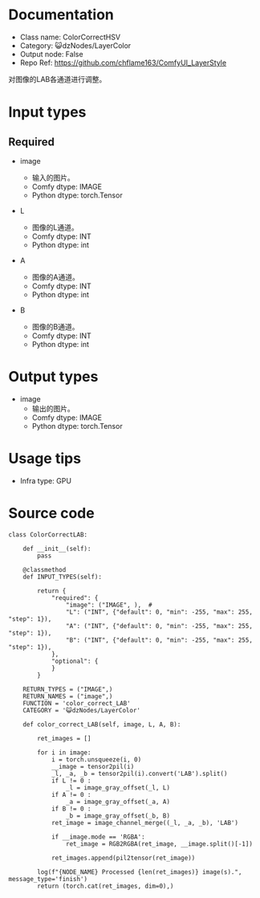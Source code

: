# Documentation
- Class name: ColorCorrectHSV
- Category: 😺dzNodes/LayerColor
- Output node: False
- Repo Ref: https://github.com/chflame163/ComfyUI_LayerStyle

对图像的LAB各通道进行调整。

# Input types
## Required

- image
    - 输入的图片。
    - Comfy dtype: IMAGE
    - Python dtype: torch.Tensor

- L
    - 图像的L通道。
    - Comfy dtype: INT
    - Python dtype: int

- A
    - 图像的A通道。
    - Comfy dtype: INT
    - Python dtype: int

- B
    - 图像的B通道。
    - Comfy dtype: INT
    - Python dtype: int
    
# Output types

- image
    - 输出的图片。
    - Comfy dtype: IMAGE
    - Python dtype: torch.Tensor

# Usage tips
- Infra type: GPU

# Source code
```
class ColorCorrectLAB:

    def __init__(self):
        pass

    @classmethod
    def INPUT_TYPES(self):

        return {
            "required": {
                "image": ("IMAGE", ),  #
                "L": ("INT", {"default": 0, "min": -255, "max": 255, "step": 1}),
                "A": ("INT", {"default": 0, "min": -255, "max": 255, "step": 1}),
                "B": ("INT", {"default": 0, "min": -255, "max": 255, "step": 1}),
            },
            "optional": {
            }
        }

    RETURN_TYPES = ("IMAGE",)
    RETURN_NAMES = ("image",)
    FUNCTION = 'color_correct_LAB'
    CATEGORY = '😺dzNodes/LayerColor'

    def color_correct_LAB(self, image, L, A, B):

        ret_images = []

        for i in image:
            i = torch.unsqueeze(i, 0)
            __image = tensor2pil(i)
            _l, _a, _b = tensor2pil(i).convert('LAB').split()
            if L != 0 :
                _l = image_gray_offset(_l, L)
            if A != 0 :
                _a = image_gray_offset(_a, A)
            if B != 0 :
                _b = image_gray_offset(_b, B)
            ret_image = image_channel_merge((_l, _a, _b), 'LAB')

            if __image.mode == 'RGBA':
                ret_image = RGB2RGBA(ret_image, __image.split()[-1])

            ret_images.append(pil2tensor(ret_image))

        log(f"{NODE_NAME} Processed {len(ret_images)} image(s).", message_type='finish')
        return (torch.cat(ret_images, dim=0),)

```